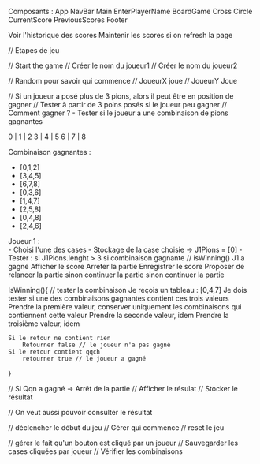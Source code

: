Composants : 
App
    NavBar
    Main
        EnterPlayerName
        BoardGame
            Cross
            Circle
        CurrentScore
        PreviousScores
    Footer


Voir l'historique des scores
Maintenir les scores si on refresh la page


// Etapes de jeu 

// Start the game 
// Créer le nom du joueur1
// Créer le nom du joueur2

// Random pour savoir qui commence
// JoueurX joue
// JoueurY Joue

// Si un joueur a posé plus de 3 pions, alors il peut être en position de gagner
// Tester à partir de 3 poins posés si le joueur peu gagner 
// Comment gagner ? 
    - Tester si le joueur a une combinaison de pions gagnantes

0 | 1 | 2 
3 | 4 | 5 
6 | 7 | 8

Combinaison gagnantes : 
 - [0,1,2]
 - [3,4,5]
 - [6,7,8]
 - [0,3,6]
 - [1,4,7]
 - [2,5,8]
 - [0,4,8]
 - [2,4,6]

Joueur 1 :  
    - Choisi l'une des cases
    - Stockage de la case choisie -> J1Pions = [0]
    - Tester : 
        si J1Pions.lenght > 3
            si combinaison gagnante // isWinning()
                J1 a gagné
                Afficher le score
                Arreter la partie 
                Enregistrer le score
                Proposer de relancer la partie
            sinon 
                continuer la partie
        sinon
            continuer la partie


IsWinning(){ // tester la combinaison
    Je reçois un tableau : [0,4,7]
    Je dois tester si une des combinaisons gagnantes contient ces trois valeurs
        Prendre la première valeur, conserver uniquement les combinaisons qui contiennent cette valeur
        Prendre la seconde valeur, idem
        Prendre la troisième valeur, idem

    Si le retour ne contient rien 
        Retourner false // le joueur n'a pas gagné
    Si le retour contient qqch
        retourner true // le joueur a gagné
}

// Si Qqn a gagné -> Arrêt de la partie
// Afficher le résulat
// Stocker le résultat 

// On veut aussi pouvoir consulter le résultat


// déclencher le début du jeu
// Gérer qui commence
// reset le jeu


// gérer le fait qu'un bouton est cliqué par un joueur
// Sauvegarder les cases cliquées par joueur
// Vérifier les combinaisons